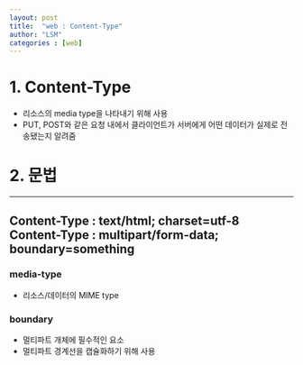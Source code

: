 ```yaml
---
layout: post
title:  "web : Content-Type"
author: "LSM"
categories : [web]
---
```


# 1. Content-Type
- 리소스의 media type을 나타내기 위해 사용
- PUT, POST와 같은 요청 내에서 클라이언트가 서버에게 어떤 데이터가 실제로 전송됐는지 알려줌

# 2. 문법
---
Content-Type : text/html; charset=utf-8
Content-Type : multipart/form-data; boundary=something
---

### media-type
- 리소스/데이터의 MIME type

### boundary
- 멀티파트 개체에 필수적인 요소
- 멀티파트 경계선을 캡슐화하기 위해 사용
